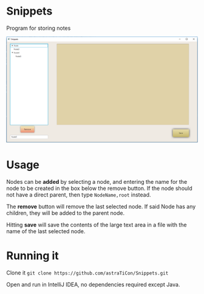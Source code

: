 # Snippets
Program for storing notes

![](https://github.com/astraTiCon/Snippets/blob/master/SnippetsUI.PNG)

# Usage

Nodes can be **added** by selecting a node, and entering the name for the node to be created in the box below the remove button. If the node should not have a direct parent, then type `NodeName,root` instead.

The **remove** button will remove the last selected node. If said Node has any children, they will be added to the parent node.

Hitting **save** will save the contents of the large text area in a file with the name of the last selected node.


# Running it

Clone it `git clone https://github.com/astraTiCon/Snippets.git`

Open and run in IntelliJ IDEA, no dependencies required except Java.

